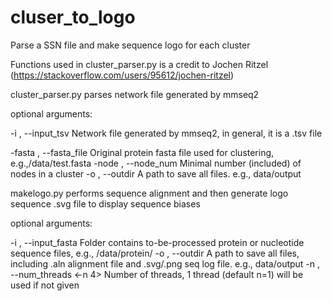 # cluser_to_logo
Parse a SSN file and make sequence logo for each cluster

Functions used in cluster_parser.py is a credit to Jochen Ritzel (https://stackoverflow.com/users/95612/jochen-ritzel)

cluster_parser.py parses network file generated by mmseq2

optional arguments:

  -i , --input_tsv
  Network file generated by mmseq2, in general, it is a .tsv file
  
  -fasta , --fasta_file 
  Original protein fasta file used for clustering, e.g.,/data/test.fasta
  -node , --node_num    Minimal number (included) of nodes in a cluster
  -o , --outdir         A path to save all files. e.g., data/output
  
  
makelogo.py performs sequence alignment and then generate logo sequence .svg file to
display sequence biases

optional arguments:

  -i , --input_fasta   Folder contains to-be-processed protein or nucleotide
                       sequence files, e.g., /data/protein/
  -o , --outdir        A path to save all files, including .aln alignment file
                       and .svg/.png seq log file. e.g., data/output
  -n , --num_threads   <-n 4> Number of threads, 1 thread (default n=1) will
                       be used if not given
